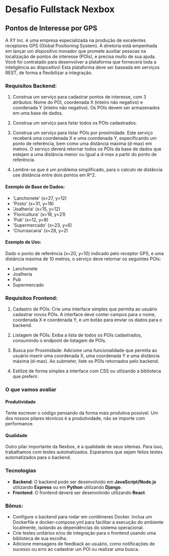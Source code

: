 # Desafio Fullstack Nexbox
## Pontos de Interesse por GPS

A XY Inc. é uma empresa especializada na produção de excelentes receptores GPS (Global Positioning System).
A diretoria está empenhada em lançar um dispositivo inovador que promete auxiliar pessoas na localização de pontos de interesse (POIs), e precisa muito de sua ajuda.
Você foi contratado para desenvolver a plataforma que fornecerá toda a inteligência ao dispositivo! Esta plataforma deve ser baseada em serviços REST, de forma a flexibilizar a integração.

### Requisitos Backend:

1. Construa um serviço para cadastrar pontos de interesse, com 3 atributos: Nome do POI, coordenada X (inteiro não negativo) e coordenada Y (inteiro não negativo). Os POIs devem ser armazenados em uma base de dados.

2. Construa um serviço para listar todos os POIs cadastrados.

3. Construa um serviço para listar POIs por proximidade. Este serviço receberá uma coordenada X e uma coordenada Y, especificando um ponto de referência, bem como uma distância máxima (d-max) em metros. O serviço deverá retornar todos os POIs da base de dados que estejam a uma distância menor ou igual a d-max a partir do ponto de referência.

4. Lembre-se que é um problema simplificado, para o calculo de distância use distância entre dois pontos em R^2.

#### Exemplo de Base de Dados:

- 'Lanchonete' (x=27, y=12)
- 'Posto' (x=31, y=18)
- 'Joalheria' (x=15, y=12)
- 'Floricultura' (x=19, y=21)
- 'Pub' (x=12, y=8)
- 'Supermercado' (x=23, y=6)
- 'Churrascaria' (x=28, y=2)

#### Exemplo de Uso:
Dado o ponto de referência (x=20, y=10) indicado pelo receptor GPS, e uma distância máxima de 10 metros, o serviço deve retornar os seguintes POIs:

 - Lanchonete
 - Joalheria
 - Pub
 - Supermercado

### Requisitos Frontend:

1. Cadastro de POIs: Crie uma interface simples que permita ao usuário cadastrar novos POIs. A interface deve conter campos para o nome, coordenada X e coordenada Y, e um botão para enviar os dados para o backend.

2. Listagem de POIs: Exiba a lista de todos os POIs cadastrados, consumindo o endpoint de listagem de POIs.

3. Busca por Proximidade: Adicione uma funcionalidade que permita ao usuário inserir uma coordenada X, uma coordenada Y e uma distância máxima (d-max). Ao submeter, liste os POIs retornados pelo backend.

4. Estilize de forma simples a interface com CSS ou utlizando a biblioteca que preferir.

### O que vamos avaliar

#### Produtividade
Tente escrever o código pensando da forma mais produtiva possível. Um dos nossos pilares técnicos é a produtividade, não se importe com performance.

#### Qualidade
Outro pilar importante da Nexbox, é a qualidade de seus sitemas. Para isso, trabalhamos com testes automatizados. Esperamos que sejam feitos testes automatizados para o backend.

### Tecnologias
- **Backend**: O backend pode ser desenvolvido em **JavaScript/Node.js** utilizando **Express** ou em **Python** utilizando **Django**.
- **Frontend**: O frontend deverá ser desenvolvido utilizando **React**.
  
### Bônus:
- Configure o backend para rodar em contêineres Docker. Inclua um Dockerfile e docker-compose.yml para facilitar a execução do ambiente localmente, isolando as dependências do sistema operacional.
- Crie testes unitários e/ou de integração para o frontend usando uma biblioteca de sua escolha.
- Adicione mensagens de feedback ao usuário, como notificações de sucesso ou erro ao cadastrar um POI ou realizar uma busca.

